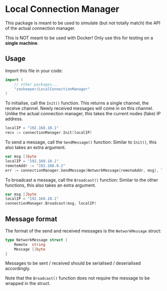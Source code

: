 # Local Connection Manager
This package is meant to be used to simulate (but not totally match) the API of the actual connection manager.

This is NOT meant to be used with Docker! Only use this for testing on a **single machine**.

## Usage
Import this file in your code:
```go
import (
    // other packages...
    "zookeeper/LocalConnectionManager"
)
```

To initialise, call the `Init()` function. This returns a single channel, the receive channel. Newly received messages will come in on this channel.
Unlike the actual connection manager, this takes the current nodes (fake) IP address.

```go
localIP = "192.168.10.1"
recv := connectionManager.Init(localIP)
```

To send a message, call the `SendMessage()` function:
Similar to `Init()`, this also takes an extra argument.
```go
var msg []byte
localIP = "192.168.10.1"
remoteAddr := "192.168.0.2"
err := connectionManager.SendMessage(NetworkMessage{remoteAddr, msg}, localIP)
```

To broadcast a message, call the `Broadcast()` function:
Similar to the other functions, this also takes an extra argument.
```go
var msg []byte
localIP = "192.168.10.1"
connectionManager.Broadcast(msg, localIP)
```

## Message format
The format of the send and received messages is the `NetworkMessage` struct:
```go
type NetworkMessage struct {
	Remote  string
	Message []byte
}
```

Messages to be sent / received should be serialised / deserialised accordingly.

Note that the `Broadcast()` function does not require the message to be wrapped in the struct.

